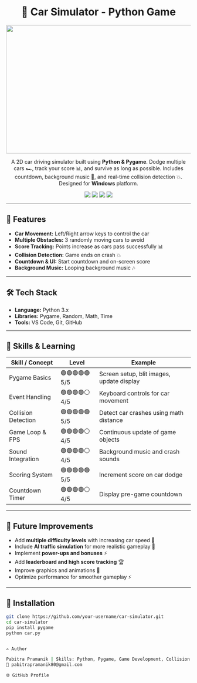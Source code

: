 <h1 align="center">🚗 Car Simulator - Python Game</h1>

  <p align="center">
  <img src="demo.gif" width="700" height="350"/>
</p>
</p>

<p align="center">
  A 2D car driving simulator built using <b>Python & Pygame</b>. Dodge multiple cars 🏎️, track your score 📊, and survive as long as possible. Includes countdown, background music 🎵, and real-time collision detection 💥. Designed for <b>Windows</b> platform.
</p>

<p align="center">
  <img src="https://img.shields.io/badge/Python-3.10-blue?style=flat-square&logo=python"/>
  <img src="https://img.shields.io/badge/Pygame-Game%20Engine-orange?style=flat-square"/>
  <img src="https://img.shields.io/badge/Platform-Windows-brightgreen?style=flat-square"/>
  <img src="https://img.shields.io/badge/Status-Working-green?style=flat-square"/>
</p>

---

## 🚀 Features
- **Car Movement:** Left/Right arrow keys to control the car  
- **Multiple Obstacles:** 3 randomly moving cars to avoid  
- **Score Tracking:** Points increase as cars pass successfully 📊  
- **Collision Detection:** Game ends on crash 💥  
- **Countdown & UI:** Start countdown and on-screen score  
- **Background Music:** Looping background music 🎶  

---

## 🛠 Tech Stack
- **Language:** Python 3.x  
- **Libraries:** Pygame, Random, Math, Time  
- **Tools:** VS Code, Git, GitHub  

---


## 🧠 Skills & Learning

| Skill / Concept       | Level               | Example |
|-----------------------|-------------------|---------|
| Pygame Basics         | 🟢🟢🟢🟢🟢 5/5     | Screen setup, blit images, update display |
| Event Handling        | 🟢🟢🟢🟢⚪ 4/5     | Keyboard controls for car movement |
| Collision Detection   | 🟢🟢🟢🟢🟢 5/5     | Detect car crashes using math distance |
| Game Loop & FPS       | 🟢🟢🟢🟢⚪ 4/5     | Continuous update of game objects |
| Sound Integration     | 🟢🟢🟢🟢⚪ 4/5     | Background music and crash sounds |
| Scoring System        | 🟢🟢🟢🟢🟢 5/5     | Increment score on car dodge |
| Countdown Timer       | 🟢🟢🟢🟢⚪ 4/5     | Display pre-game countdown |

---

## 📌 Future Improvements

- Add **multiple difficulty levels** with increasing car speed 🏁  
- Include **AI traffic simulation** for more realistic gameplay 🤖  
- Implement **power-ups and bonuses** ⚡  
- Add **leaderboard and high score tracking** 🏆  
- Improve graphics and animations 🎨  
- Optimize performance for smoother gameplay ⚡  

---

## 🧩 Installation

```bash
git clone https://github.com/your-username/car-simulator.git
cd car-simulator
pip install pygame
python car.py


✍️ Author

Pabitra Pramanik | Skills: Python, Pygame, Game Development, Collision Detection
📧 pabitrapramanik80@gmail.com

🌐 GitHub Profile